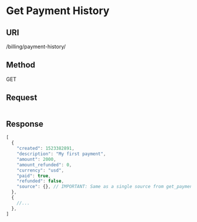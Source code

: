 # Get Payment History
## URI
/billing/payment-history/ <!-- TODO: verify -->

## Method
GET

## Request
```js
```

## Response
```js
[
  {
    "created": 1523382891,
    "description": "My first payment",
    "amount": 2000,
    "amount_refunded": 0,
    "currency": "usd",
    "paid": true,
    "refunded": false,
    "source": {}, // IMPORTANT: Same as a single source from get_payment_methods.md
  },
  {
    //...
  },
]
```

